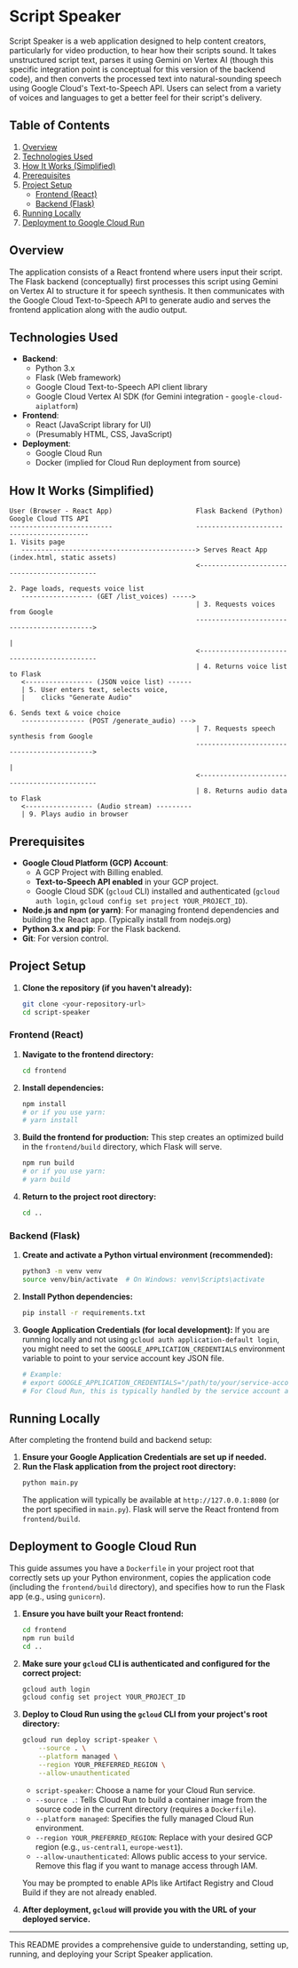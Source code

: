 # Script Speaker

Script Speaker is a web application designed to help content creators, particularly for video production, to hear how their scripts sound. It takes unstructured script text, parses it using Gemini on Vertex AI (though this specific integration point is conceptual for this version of the backend code), and then converts the processed text into natural-sounding speech using Google Cloud's Text-to-Speech API. Users can select from a variety of voices and languages to get a better feel for their script's delivery.

## Table of Contents

1.  [Overview](#overview)
2.  [Technologies Used](#technologies-used)
3.  [How It Works (Simplified)](#how-it-works-simplified)
4.  [Prerequisites](#prerequisites)
5.  [Project Setup](#project-setup)
    - [Frontend (React)](#frontend-react)
    - [Backend (Flask)](#backend-flask)
6.  [Running Locally](#running-locally)
7.  [Deployment to Google Cloud Run](#deployment-to-google-cloud-run)

## Overview

The application consists of a React frontend where users input their script. The Flask backend (conceptually) first processes this script using Gemini on Vertex AI to structure it for speech synthesis. It then communicates with the Google Cloud Text-to-Speech API to generate audio and serves the frontend application along with the audio output.

## Technologies Used

- **Backend**:
  - Python 3.x
  - Flask (Web framework)
  - Google Cloud Text-to-Speech API client library
  - Google Cloud Vertex AI SDK (for Gemini integration - `google-cloud-aiplatform`)
- **Frontend**:
  - React (JavaScript library for UI)
  - (Presumably HTML, CSS, JavaScript)
- **Deployment**:
  - Google Cloud Run
  - Docker (implied for Cloud Run deployment from source)

## How It Works (Simplified)

```
User (Browser - React App)                     Flask Backend (Python)                     Google Cloud TTS API
--------------------------                     ----------------------                     --------------------
1. Visits page
   --------------------------------------------> Serves React App (index.html, static assets)
                                               <--------------------------------------------

2. Page loads, requests voice list
   ------------------ (GET /list_voices) ----->
                                               | 3. Requests voices from Google
                                               -------------------------------------------->
                                                                                          |
                                               <--------------------------------------------
                                               | 4. Returns voice list to Flask
   <----------------- (JSON voice list) ------
   | 5. User enters text, selects voice,
   |    clicks "Generate Audio"

6. Sends text & voice choice
   ---------------- (POST /generate_audio) --->
                                               | 7. Requests speech synthesis from Google
                                               -------------------------------------------->
                                                                                          |
                                               <--------------------------------------------
                                               | 8. Returns audio data to Flask
   <----------------- (Audio stream) ---------
   | 9. Plays audio in browser

```

## Prerequisites

- **Google Cloud Platform (GCP) Account**:
  - A GCP Project with Billing enabled.
  - **Text-to-Speech API enabled** in your GCP project.
  - Google Cloud SDK (`gcloud` CLI) installed and authenticated (`gcloud auth login`, `gcloud config set project YOUR_PROJECT_ID`).
- **Node.js and npm (or yarn)**: For managing frontend dependencies and building the React app. (Typically install from nodejs.org)
- **Python 3.x and pip**: For the Flask backend.
- **Git**: For version control.

## Project Setup

1.  **Clone the repository (if you haven't already):**
    ```bash
    git clone <your-repository-url>
    cd script-speaker
    ```

### Frontend (React)

1.  **Navigate to the frontend directory:**
    ```bash
    cd frontend
    ```
2.  **Install dependencies:**
    ```bash
    npm install
    # or if you use yarn:
    # yarn install
    ```
3.  **Build the frontend for production:**
    This step creates an optimized build in the `frontend/build` directory, which Flask will serve.
    ```bash
    npm run build
    # or if you use yarn:
    # yarn build
    ```
4.  **Return to the project root directory:**
    ```bash
    cd ..
    ```

### Backend (Flask)

1.  **Create and activate a Python virtual environment (recommended):**
    ```bash
    python3 -m venv venv
    source venv/bin/activate  # On Windows: venv\Scripts\activate
    ```
2.  **Install Python dependencies:**
    ```bash
    pip install -r requirements.txt
    ```
3.  **Google Application Credentials (for local development):**
    If you are running locally and not using `gcloud auth application-default login`, you might need to set the `GOOGLE_APPLICATION_CREDENTIALS` environment variable to point to your service account key JSON file.
    ```bash
    # Example:
    # export GOOGLE_APPLICATION_CREDENTIALS="/path/to/your/service-account-key.json"
    # For Cloud Run, this is typically handled by the service account associated with the Cloud Run service.
    ```

## Running Locally

After completing the frontend build and backend setup:

1.  **Ensure your Google Application Credentials are set up if needed.**
2.  **Run the Flask application from the project root directory:**
    ```bash
    python main.py
    ```
    The application will typically be available at `http://127.0.0.1:8080` (or the port specified in `main.py`). Flask will serve the React frontend from `frontend/build`.

## Deployment to Google Cloud Run

This guide assumes you have a `Dockerfile` in your project root that correctly sets up your Python environment, copies the application code (including the `frontend/build` directory), and specifies how to run the Flask app (e.g., using `gunicorn`).

1.  **Ensure you have built your React frontend:**
    ```bash
    cd frontend
    npm run build
    cd ..
    ```
2.  **Make sure your `gcloud` CLI is authenticated and configured for the correct project:**
    ```bash
    gcloud auth login
    gcloud config set project YOUR_PROJECT_ID
    ```
3.  **Deploy to Cloud Run using the `gcloud` CLI from your project's root directory:**

    ```bash
    gcloud run deploy script-speaker \
        --source . \
        --platform managed \
        --region YOUR_PREFERRED_REGION \
        --allow-unauthenticated
    ```

    - `script-speaker`: Choose a name for your Cloud Run service.
    - `--source .`: Tells Cloud Run to build a container image from the source code in the current directory (requires a `Dockerfile`).
    - `--platform managed`: Specifies the fully managed Cloud Run environment.
    - `--region YOUR_PREFERRED_REGION`: Replace with your desired GCP region (e.g., `us-central1`, `europe-west1`).
    - `--allow-unauthenticated`: Allows public access to your service. Remove this flag if you want to manage access through IAM.

    You may be prompted to enable APIs like Artifact Registry and Cloud Build if they are not already enabled.

4.  **After deployment, `gcloud` will provide you with the URL of your deployed service.**

---

This README provides a comprehensive guide to understanding, setting up, running, and deploying your Script Speaker application.
